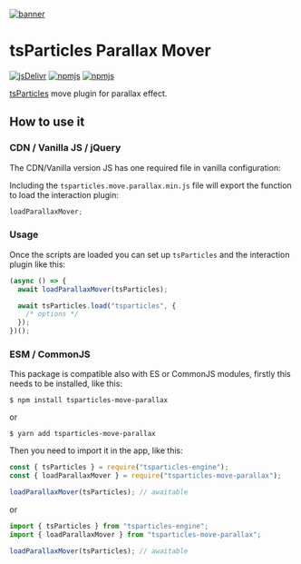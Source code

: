 [![banner](https://particles.js.org/images/banner2.png)](https://particles.js.org)

# tsParticles Parallax Mover

[![jsDelivr](https://data.jsdelivr.com/v1/package/npm/tsparticles-move-parallax/badge)](https://www.jsdelivr.com/package/npm/tsparticles-move-parallax)
[![npmjs](https://badge.fury.io/js/tsparticles-move-parallax.svg)](https://www.npmjs.com/package/tsparticles-move-parallax)
[![npmjs](https://img.shields.io/npm/dt/tsparticles-move-parallax)](https://www.npmjs.com/package/tsparticles-move-parallax)

[tsParticles](https://github.com/matteobruni/tsparticles) move plugin for parallax effect.

## How to use it

### CDN / Vanilla JS / jQuery

The CDN/Vanilla version JS has one required file in vanilla configuration:

Including the `tsparticles.move.parallax.min.js` file will export the function to load the interaction plugin:

```javascript
loadParallaxMover;
```

### Usage

Once the scripts are loaded you can set up `tsParticles` and the interaction plugin like this:

```javascript
(async () => {
  await loadParallaxMover(tsParticles);

  await tsParticles.load("tsparticles", {
    /* options */
  });
})();
```

### ESM / CommonJS

This package is compatible also with ES or CommonJS modules, firstly this needs to be installed, like this:

```shell
$ npm install tsparticles-move-parallax
```

or

```shell
$ yarn add tsparticles-move-parallax
```

Then you need to import it in the app, like this:

```javascript
const { tsParticles } = require("tsparticles-engine");
const { loadParallaxMover } = require("tsparticles-move-parallax");

loadParallaxMover(tsParticles); // awaitable
```

or

```javascript
import { tsParticles } from "tsparticles-engine";
import { loadParallaxMover } from "tsparticles-move-parallax";

loadParallaxMover(tsParticles); // awaitable
```

